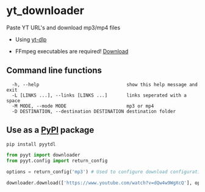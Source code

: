 # yt_downloader

Paste YT URL's and download mp3/mp4 files

* Using [yt-dlp](https://github.com/yt-dlp/yt-dlp)

* FFmpeg executables are required! [Download](https://www.gyan.dev/ffmpeg/builds/ffmpeg-git-essentials.7z)

## **Command line functions**

```x
  -h, --help                                show this help message and exit
  -L [LINKS ...], --links [LINKS ...]       links seperated with a space
  -M MODE, --mode MODE                      mp3 or mp4
  -D DESTINATION, --destination DESTINATION destination folder

```

## **Use as a [PyPI](https://pypi.org/project/pyytdl/) package**

```bash
pip install pyytdl
```

```python
from pyyt import downloader
from pyyt.config import return_config

options = return_config('mp3') # Used to configure download configuration -return_config(mode, destination)

downloader.download(['https://www.youtube.com/watch?v=dQw4w9WgXcQ'], options) # Put links in a list

```
